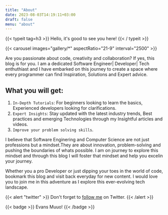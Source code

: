 ```yaml
---
title: "About"
date: 2023-08-03T14:19:11+03:00
draft: false
menu: "about"
---
```

{{< typeit tag=h3 >}} Hello, it's good to see you here! {{< / typeit >}} 


{{< carousel images="gallery/*" aspectRatio="21-9" interval="2500" >}}


Are you passionate about code, creativity and collaboration? If yes, this blog is for you. I am a dedicated Software Engineer| Developer| Tech enthuthiast and  I have embarked on this journey to create a space where every programmer can find Inspiration, Solutions and Expert advice. 
## What you will get:
  1. `In-Depth Tutorials`: For beginners looking to learn the basics, Experienced developers looking for clarifications.
  2. `Expert Insights`: Stay updated with the latest industry trends, Best practices and emerging Technologies through my Insightful articles and videos.
  3. `Improve your problem solving skills`. 

I believe that Software Enginering and Computer Science are not just professions but a mindset.They are about innovation, problem-solving and pushing the boundaries of whats possible. I am on journey to explore this mindset and through this blog I will foster that mindset and help you excelin your  journey. 


Whether you a pro Developer or just dipping your toes in the world of code, bookmark this blog and visit back everyday for new content. I would love you to join me in this adventure  as I explore this ever-evolving tech landscape.

{{< alert "twitter" >}}
Don't forget to [follow me](https://twitter.com/evans_drv) on Twitter.
{{< /alert >}}




{{< badge >}}
Evans Muuo!
{{< /badge >}}
